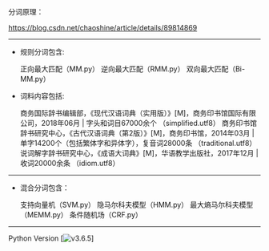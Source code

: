 分词原理：

https://blog.csdn.net/chaoshine/article/details/89814869

---

- 规则分词包含:

    正向最大匹配（MM.py）
    逆向最大匹配（RMM.py）
    双向最大匹配（Bi-MM.py）

- 词料内容包括:

    商务国际辞书编辑部，《现代汉语词典（实用版）》[M]，商务印书馆国际有限公司，2018年06月 | 字头和词目67000余个 （simplified.utf8）
    商务印书馆辞书研究中心，《古代汉语词典（第2版）》[M]，商务印书馆，2014年03月 | 单字14200个（包括繁体字和异体字），复音词28000条 （traditional.utf8）
    说词解字辞书研究中心，《成语大词典》[M]，华语教学出版社，2017年12月 | 收词20000余条 （idiom.utf8）

---

- 混合分词包含：

    支持向量机（SVM.py）
    隐马尔科夫模型（HMM.py）
    最大熵马尔科夫模型（MEMM.py）
    条件随机场（CRF.py）

---

Python Version [![v3.6.5](https://www.python.org/downloads/)]

